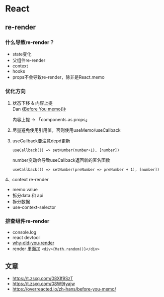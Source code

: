 # React

## re-render

### 什么导致re-render？
- state变化
- 父组件re-render
- context
- hooks
- props不会导致re-render，除非是React.memo

### 优化方向
1. 状态下移 & 内容上提  
   Dan [《Before You memo()》](https://overreacted.io/zh-hans/before-you-memo/)

   内容上提 -> 「components as props」

2. 尽量避免使用引用值，否则使用useMemo/useCallback
3. useCallback要注意depd更新

   ```
   useCallback(() => setNumber(number+1), [number])
   ```
   number变动会导致useCallback返回新的匿名函数
      ```
   useCallback(() => setNumber(preNumber => preNumber + 1), [number])
   ```
4、context re-render
  - memo value
  - 拆分data 和 api
  - 拆分数据
  - use-context-selector

### 排查组件re-render
- console.log
- react devtool
- [why-did-you-render](https://github.com/welldone-software/why-did-you-render)
- render 里面加 `<div>{Math.random()}</div>`


## 文章
- https://t.zsxq.com/08XIf9SzT
- https://t.zsxq.com/08W9tyajw
- https://overreacted.io/zh-hans/before-you-memo/